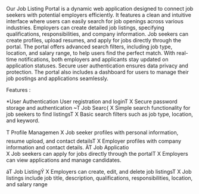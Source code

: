 Our Job Listing Portal is a dynamic web
application designed to connect job
seekers with potential employers
efficiently. It features a clean and
intuitive interface where users can easily
search for job openings across various
industries. Employers can create detailed
job listings, specifying qualifications,
responsibilities, and company
information. Job seekers can create
profiles, upload resumes, and apply for
jobs directly through the portal. The
portal offers advanced search filters,
including job type, location, and salary
range, to help users find the perfect
match. With real-time notifications, both
employers and applicants stay updated
on application statuses. Secure user
authentication ensures data privacy and
protection. The portal also includes a
dashboard for users to manage their job
postings and applications seamlessly.

Features :

*User Authentication
User registration and
loginT
X Secure password storage
and authentication
~T Job Searc{
X Simple search
functionality for job
seekers to find listingsT
X Basic search filters such
as job type, location, and
keyword.

T Profile Managemen
X Job seeker profiles with
personal information,
resume upload, and
contact detailsT
X Employer profiles with
company information and
contact details.
ÀT Job Applicatio\
X Job seekers can apply
for jobs directly through
the portalT
X Employers can view
applications and
manage candidates.

áT Job ListingÝ
X Employers can create, edit,
and delete job listingsT
X Job listings include job title,
description, qualifications,
responsibilities, location,
and salary range
